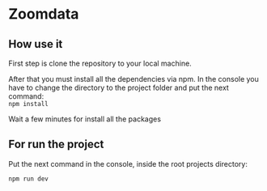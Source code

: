 # Zoomdata

## How use it
<p>First step is clone the repository to your local machine.</p>
<p>After that you must install all the dependencies via npm. In the console you have to change the directory to the project folder and put the next command:</>
<br><code>npm install</code><br>
<p>Wait a few minutes for install all the packages</p>

## For run the project
<p>Put the next command in the console, inside the root projects directory:</p>
<code>npm run dev</code>
